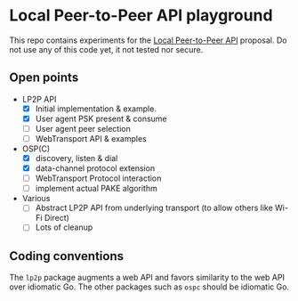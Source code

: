 # Local Peer-to-Peer API playground

This repo contains experiments for the [Local Peer-to-Peer API](https://github.com/ibelem/local-peer-to-peer) proposal. Do not use any of this code yet, it not tested nor secure.

## Open points

- LP2P API
  - [x] Initial implementation & example.
  - [x] User agent PSK present & consume
  - [ ] User agent peer selection
  - [ ] WebTransport API & examples
- OSP(C)
  - [x] discovery, listen & dial
  - [x] data-channel protocol extension
  - [ ] WebTransport Protocol interaction
  - [ ] implement actual PAKE algorithm
- Various
  - [ ] Abstract LP2P API from underlying transport (to allow others like Wi-Fi Direct)
  - [ ] Lots of cleanup

## Coding conventions

The `lp2p` package augments a web API and favors similarity to the web API over idiomatic Go. The other packages such as `ospc` should be idiomatic Go.
